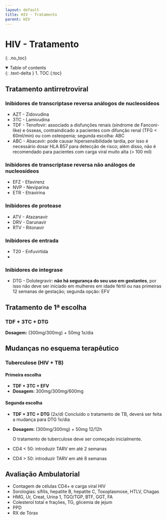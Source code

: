 ```yaml
---
layout: default
title: HIV - Tratamento
parent: HIV
---
```

# HIV - Tratamento 
{: .no_toc}

<details open markdown="block">
  <summary>
    Table of contents
  </summary>
  {: .text-delta }
1. TOC
{:toc}
</details>

## Tratamento antirretroviral

### Inibidores de transcriptase reversa análogos de nucleosídeos
- AZT - Zidovudina
- 3TC - Lamivudina
- TDF - Tenofovir: associado a disfunções renais (síndrome de Fanconi-like) e ósseas, contraindicado a pacientes com difunção renal (TFG < 60ml/min) ou com osteopenia; segunda escolha: ABC
- ABC - Abacavir: pode causar hipersensibilidade tardia, por isso é necessário dosar HLA B57 para detecção de risco; além disso, não é recomendado para pacientes com carga viral muito alta (> 100 mil)

### Inibidores de transcriptase reversa não análogos de nucleosídeos
- EFZ - Efavirenz
- NVP - Neviparina 
- ETR - Etravirina

### Inibidores de protease
- ATV - Atazanavir
- DRV - Darunavir
- RTV - Ritonavir

### Inibidores de entrada 
- T20 - Enfuvirtida
- 
### Inibidores de integrase
- DTG - Dolutegravir: **não há segurança do seu uso em gestantes**, por isso não deve ser iniciado em mulheres em idade fértil ou nas primeiras 12 semanas de gestação; segunda opção: EFV


## Tratamento de 1ª escolha
### TDF + 3TC + DTG
 **Dosagem:** (300mg/300mg) + 50mg 1x/dia

## Mudanças no esquema terapêutico
### Tuberculose (HIV + TB)
#### Primeira escolha
- **TDF + 3TC + EFV**
- **Dosagem:** 300mg/300mg/600mg

#### Segunda escolha
- **TDF + 3TC + DTG** (2x/d)
	Concluído o tratamento de TB, deverá ser feita a mudança para DTG 1x/dia
- **Dosagem:** (300mg/300mg) + 50mg 12/12h

	O tratamento de tuberculose deve ser começado inicialmente. 
- CD4 < 50: introduzir TARV em até 2 semanas
- CD4 > 50: introduzir TARV em até 8 semanas

## Avaliação Ambulatorial

- Contagem de células CD4+ e carga viral HIV
- Sorologias: sífilis, hepatite B, hepatite C, Toxoplasmose, HTLV, Chagas
- HMG, Ur, Creat, Urina 1, TGO/TGP, BTF, GGT, FA
- Colesterol total e frações, TG, glicemia de jejum
- PPD
- RX de Tórax


<!--stackedit_data:
eyJoaXN0b3J5IjpbMTA1Mjk1ODI4LDM4ODgyNTIxOCwtMTMwND
k1MjkwNF19
-->
